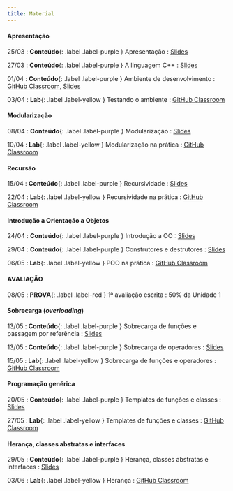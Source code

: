```yaml
---
title: Material
---
```


#### Apresentação

25/03
: **Conteúdo**{: .label .label-purple } Apresentação
  : [Slides](https://docs.google.com/presentation/d/15KGFciPQIUf8zmuh-PlVWQGPyZSa5s25dEWf_Q0rlis/edit?usp=sharing)

27/03
: **Conteúdo**{: .label .label-purple } A linguagem C++
  : [Slides](https://docs.google.com/presentation/d/1wsUXNgEvqIECsu3gkETOXXxC70FE8JdApxKvN7pwN7w/edit?usp=sharing)

01/04
: **Conteúdo**{: .label .label-purple } Ambiente de desenvolvimento
  : [GitHub Classroom](https://classroom.github.com/a/XXP2_OiN), [Slides](https://docs.google.com/presentation/d/1hZyD01rh3-4x38rT4VYS_LGsBj00Qk4viGSLplPWBDM/edit?usp=sharing)

03/04
: **Lab**{: .label .label-yellow } Testando o ambiente
  : [GitHub Classroom](https://classroom.github.com/a/pCmX-hNl)


#### Modularização

08/04
: **Conteúdo**{: .label .label-purple } Modularização
  : [Slides](https://docs.google.com/presentation/d/1PpytQhnOpLg9RgF_VOczadh3Nv-aNbgphAUQsRvXQh4/edit?usp=sharing)

10/04
: **Lab**{: .label .label-yellow } Modularização na prática
  : [GitHub Classroom](https://classroom.github.com/a/l2e_srb2)

#### Recursão

15/04
: **Conteúdo**{: .label .label-purple } Recursividade
  : [Slides](https://docs.google.com/presentation/d/1kASN3lm4jTXG1SgEGN3106ePkTRK8r5PNAHqdJxKvOc/edit?usp=sharing)

22/04
: **Lab**{: .label .label-yellow } Recursividade na prática
  : [GitHub Classroom](https://classroom.github.com/a/vu5voIG0)



#### Introdução a Orientação a Objetos

24/04
: **Conteúdo**{: .label .label-purple } Introdução a OO
  : [Slides](https://docs.google.com/presentation/d/1ILdlam4enAcY11w-kxBdH61RlbrSeOdHDgGQD3Ep6MU/edit?usp=sharing)

29/04
: **Conteúdo**{: .label .label-purple } Construtores e destrutores
  : [Slides](https://docs.google.com/presentation/d/1lWNbmj7_Q8KpcFC5HHBLCx_AJJ46bEKSawwQsggimz0/edit?usp=sharing)

06/05
: **Lab**{: .label .label-yellow } POO na prática
  : [GitHub Classroom](https://classroom.github.com/a/dc9tBC7_)

#### AVALIAÇÃO

08/05
: **PROVA**{: .label .label-red } 1ª avaliação escrita
  : 50% da Unidade 1 



#### Sobrecarga (_overloading_)

13/05
: **Conteúdo**{: .label .label-purple } Sobrecarga de funções e passagem por referência
  : [Slides](https://docs.google.com/presentation/d/1XLk4YUiHR-tvuoPucY8lp90rgkfg-LJ8d1n45c5ye-0/edit?usp=sharing)

13/05
: **Conteúdo**{: .label .label-purple } Sobrecarga de operadores
  : [Slides](https://docs.google.com/presentation/d/1KQCkVJzztNhtP-FxodlAfxPpiytzy4vIA5PEdfsdiaw/edit?usp=sharing)

15/05
: **Lab**{: .label .label-yellow } Sobrecarga de funções e operadores
  : [GitHub Classroom](https://classroom.github.com/a/K2pKH6YN)




#### Programação genérica

20/05
: **Conteúdo**{: .label .label-purple } Templates de funções e classes
  : [Slides](https://docs.google.com/presentation/d/13tZi66WmY2bOXqSl3HVFhjRKwBkY0xRVdPj0G09eRmA/edit?usp=sharing)

27/05
: **Lab**{: .label .label-yellow } Templates de funções e classes
  : [GitHub Classroom](https://classroom.github.com/a/yY_X5NoI)



#### Herança, classes abstratas e interfaces

29/05
: **Conteúdo**{: .label .label-purple } Herança, classes abstratas e interfaces
  : [Slides](https://docs.google.com/presentation/d/1QKjOLrV1gpRclHNmPxllNHaRSlDZQxDlKghxACZuiM0/edit?usp=sharing)

03/06
: **Lab**{: .label .label-yellow } Herança
  : [GitHub Classroom](https://classroom.github.com/a/5E5a1wqQ)

<!-- 

#### Gerenciamento de I/O

10/12
: **Conteúdo**{: .label .label-purple } Manipulação de arquivos
  : [Slides](https://docs.google.com/presentation/d/1s0HFf2IxjH5-TwTBRwueWtuqU3H2sJlDQUpz6QxpV90/edit?usp=sharing)

#### Tipos Abstratos de Dados

17/12
: **Conteúdo**{: .label .label-purple } TADs
  : [Slides](https://docs.google.com/presentation/d/11yDFVkqMgxA4LqN5_1g89tIePQKOg9GjOeCQ44f98Ds/edit?usp=sharing)

19/12
: **Conteúdo**{: .label .label-purple } Biblioteca STL
  : [Slides](https://docs.google.com/presentation/d/1qgdSdZ1IeT-RsrAr4-eSmdNVVez084ZA-x8V5BXsmZQ/edit?usp=sharing)

#### AVALIAÇÃO

19/12
: **PROJETO**{: .label .label-red } Projeto Unidade 2
  : [GitHub Classroom](https://classroom.github.com/a/i8jZEZX0)
  : 50% da Unidade 2

19/12
: **PROJETO**{: .label .label-red } Projeto final
  : [GitHub Classroom](https://classroom.github.com/a/TIlrQHKG)
  : 100% da Unidade 3

#### REPOSIÇÃO

30/01
: **REPOSIÇÃO**{: .label .label-red } Projeto Reposição
  : [GitHub Classroom](https://classroom.github.com/a/KQolk4SM) -->




